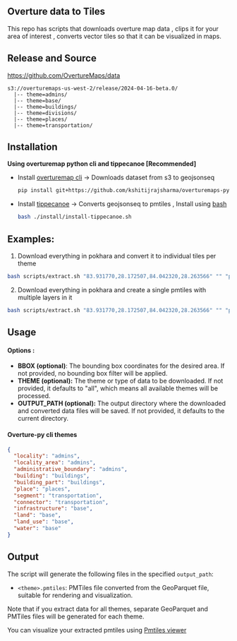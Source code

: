 ## Overture data to Tiles

This repo has scripts that downloads overture map data , clips it for your area of interest , converts vector tiles so that it can be visualized in maps.

## Release and Source 

https://github.com/OvertureMaps/data


```
s3://overturemaps-us-west-2/release/2024-04-16-beta.0/
  |-- theme=admins/
  |-- theme=base/
  |-- theme=buildings/
  |-- theme=divisions/
  |-- theme=places/
  |-- theme=transportation/
```

## Installation 

**Using overturemap python cli and tippecanoe [Recommended]**

- Install [overturemap cli](https://github.com/kshitijrajsharma/overturemaps-py/tree/main) -> Downloads dataset from s3 to geojsonseq
  ```bash
  pip install git+https://github.com/kshitijrajsharma/overturemaps-py.git/@main
- Install [tippecanoe](https://github.com/felt/tippecanoe) -> Converts geojsonseq to pmtiles , Install using [bash](./install/install-tippecanoe.sh)
  ```bash
  bash ./install/install-tippecanoe.sh


## Examples: 

1. Download everything in pokhara and convert it to individual tiles per theme
```bash
bash scripts/extract.sh "83.931770,28.172507,84.042320,28.263566" "" "pokhara"
```

2. Download everything in pokhara and create a single pmtiles with multiple layers in it

```bash
bash scripts/extract.sh "83.931770,28.172507,84.042320,28.263566" "" "pokhara" "" true
```


## Usage 

#### Options : 
  - **BBOX (optional)**: The bounding box coordinates for the desired area. If not provided, no bounding box filter will be applied.
  - **THEME (optional):** The theme or type of data to be downloaded. If not provided, it defaults to "all", which means all available themes will be processed.
  - **OUTPUT_PATH (optional):** The output directory where the downloaded and converted data files will be saved. If not provided, it defaults to the current directory.

#### Overture-py cli themes 
```json 
{
  "locality": "admins",
  "locality_area": "admins",
  "administrative_boundary": "admins",
  "building": "buildings",
  "building_part": "buildings",
  "place": "places",
  "segment": "transportation",
  "connector": "transportation",
  "infrastructure": "base",
  "land": "base",
  "land_use": "base",
  "water": "base"
}
```


## Output

The script will generate the following files in the specified `output_path`:

- `<theme>.pmtiles`: PMTiles file converted from the GeoParquet file, suitable for rendering and visualization.

Note that if you extract data for all themes, separate GeoParquet and PMTiles files will be generated for each theme.

You can visualize your extracted pmtiles using [Pmtiles viewer](https://protomaps.github.io/PMTiles/)

